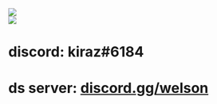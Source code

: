 <img src="https://wakatime.com/badge/user/fe92763d-49ce-484f-8ee8-933fa2f5955f.svg">
<br>
<img src="https://wakatime.com/share/@kiraz/2375f4fd-2f85-49a3-9ef1-a5bfe27af2f7.svg">

<h1>discord: kiraz#6184</h1>
<h1>ds server: <a href="https://discord.gg/welson">discord.gg/welson</a></h1>
